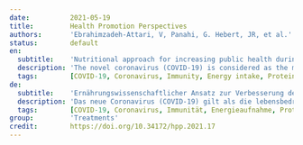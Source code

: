 ```yaml
---
date:          2021-05-19
title:         Health Promotion Perspectives
authors:       'Ebrahimzadeh-Attari, V, Panahi, G. Hebert, JR, et al.'
status:        default
en:
  subtitle:    'Nutritional approach for increasing public health during pandemic of COVID-19: A comprehensive review of antiviral nutrients and nutraceuticals'
  description: 'The novel coronavirus (COVID-19) is considered as the most life-threatening pandemic disease during the last decade. The individual nutritional status, though usually ignored in the management of COVID-19, plays a critical role in the immune function and pathogenesis of infection. Accordingly, the present review article aimed to report the effects of nutrients and nutraceuticals on respiratory viral infections including COVID-19, with a focus on their mechanisms of action. Studies were identified via systematic searches of the databases including PubMed/ MEDLINE, ScienceDirect, Scopus, and Google Scholar from 2000 until April 2020, using keywords. All relevant clinical and experimental studies published in English were included. Protein-energy malnutrition (PEM) is common in severe respiratory infections and should be considered in the management of COVID-19 patients. On the other hand, obesity can be accompanied by decreasing the host immunity. Therefore, increasing physical activity at home and a slight caloric restriction with adequate intake of micronutrients and nutraceuticals are simple aids to boost host immunity and decrease the clinical manifestations of COVID-19. The most important nutrients which can be considered for COVID-19 management are vitamin D, vitamin C, vitamin A, folate, zinc, and probiotics. Their adequacy should be provided through dietary intake or appropriate supplementation. Moreover, adequate intake of some other dietary agents including vitamin E, magnesium, selenium, alpha linolenic acid and phytochemicals are required to maintain the host immunity.'
  tags:        [COVID-19, Coronavirus, Immunity, Energy intake, Proteins, Fatty acids, Omega-3 Vitamins, Vitamins, Minerals, Electrolytes]
de:
  subtitle:    'Ernährungswissenschaftlicher Ansatz zur Verbesserung der öffentlichen Gesundheit während einer COVID-19-Pandemie: Ein umfassender Überblick über antivirale Nährstoffe und Nutrazeutika'
  description: 'Das neue Coronavirus (COVID-19) gilt als die lebensbedrohlichste Pandemie des letzten Jahrzehnts. Der individuelle Ernährungszustand, der bei der Behandlung von COVID-19 in der Regel nicht berücksichtigt wird, spielt eine entscheidende Rolle für die Immunfunktion und die Pathogenese der Infektion. Ziel des vorliegenden Übersichtsartikels war daher, über die Auswirkungen von Nährstoffen und Nutrazeutika auf virale Infektionen der Atemwege, einschließlich COVID-19, zu berichten, wobei der Schwerpunkt auf ihren Wirkmechanismen lag. Die Studien wurden durch eine systematische Suche in den Datenbanken PubMed/ MEDLINE, ScienceDirect, Scopus und Google Scholar von 2000 bis April 2020 unter Verwendung von Schlüsselwörtern ermittelt. Alle relevanten klinischen und experimentellen Studien, die in englischer Sprache veröffentlicht wurden, wurden einbezogen. Protein-Energie-Mangelernährung (PEM) ist bei schweren Atemwegsinfektionen häufig und sollte bei der Behandlung von COVID-19-Patienten berücksichtigt werden. Andererseits kann Fettleibigkeit mit einer Schwächung der Wirtsimmunität einhergehen. Daher sind eine Steigerung der körperlichen Aktivität zu Hause und eine leichte Kalorienrestriktion mit einer angemessenen Zufuhr von Mikronährstoffen und Nutrazeutika einfache Hilfsmittel, um die Wirtsimmunität zu stärken und die klinischen Manifestationen von COVID-19 zu verringern. Die wichtigsten Nährstoffe, die bei der Behandlung von COVID-19 in Betracht gezogen werden können, sind Vitamin D, Vitamin C, Vitamin A, Folsäure, Zink und Probiotika. Ihre ausreichende Zufuhr sollte durch die Ernährung oder eine geeignete Supplementierung gewährleistet werden. Darüber hinaus ist eine angemessene Zufuhr einiger anderer Nährstoffe wie Vitamin E, Magnesium, Selen, Alpha-Linolensäure und sekundäre Pflanzenstoffe erforderlich, um die Immunität des Wirts aufrechtzuerhalten.' 
  tags:        [COVID-19, Coronavirus, Immunität, Energieaufnahme, Proteine, Fettsäuren, Omega-3-Vitamine, Vitamine, Mineralien, Elektrolyte]
group:         'Treatments'
credit:        https://doi.org/10.34172/hpp.2021.17
---
```

